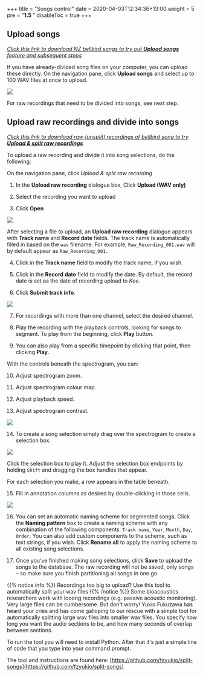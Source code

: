 +++
title = "Songs control"
date = 2020-04-03T12:34:36+13:00
weight = 5
pre = "<b>1.5 </b>"
disableToc = true
+++

Upload songs
---

[*Click this link to download NZ bellbird songs to try out **Upload songs** feature and subsequent steps*](https://drive.google.com/open?id=1fEyWtzjim-32KNtisl1cXWcilCgxdHLR)

If you have already-divided song files on your computer, you can upload these directly. On the navigation pane, click **Upload songs** and select up to 100 WAV files at once to upload. 

 ![](https://i.ibb.co/t8hLv6c/Upload-Songs.png)

For raw recordings that need to be divided into songs, see next step.

Upload raw recordings and divide into songs
---

[*Click this link to download raw (unsplit) recordings of bellbird song to try **Upload & split raw recordings***](InsertLinkToRaw)

To upload a raw recording and divide it into song selections, do the following: 

On the navigation pane, click *Upload & split raw recording*

1. In the **Upload raw recording** dialogue box, Click **Upload (WAV only)**

2. Select the recording you want to upload

3. Click **Open**

![](https://i.ibb.co/m67XVZS/Upload-Raw1.png)

After selecting a file to upload, an **Upload raw recording** dialogue appears with **Track name** and **Record date** fields. The track name is automatically filled in based on the `wav` filename. For example, `Raw_Recording_001.wav` will by default appear as `Raw_Recording_001`. 

4. Click in the **Track name** field to modify the track name, if you wish. 

5. Click in the **Record date** field to modify the date. By default, the record date is set as the date of recording upload to _Koe_. 

6. Click **Submit track info**.


![](https://i.ibb.co/sW1HrHS/Upload-Raw-Recording-Date-Screen.png)

7. For recordings with more than one channel, select the desired channel. 

8. Play the recording with the playback controls, looking for songs to segment. To play from the beginning, click **Play** button. 

9. You can also play from a specific timepoint by clicking that point, then clicking **Play**. 

With the controls beneath the spectrogram, you can:

10. Adjust spectrogram zoom.

11. Adjust spectrogram colour map. 

12. Adjust playback speed.

13. Adjust spectrogram contrast.

 
![](https://i.ibb.co/TbM0kvF/Split-Raw-Ver2.png)

14. To create a song selection simply drag over the spectrogram to create a selection box. 

![](https://i.ibb.co/zZv1WcG/Click-and-Drag-song-sel.png)

Click the selection box to play it. Adjust the selection box endpoints by holding `Shift` and dragging the box handles that appear.
 
For each selection you make, a row appears in the table beneath. 

15. Fill in annotation columns as desired by double-clicking in those cells.  
 
![](https://i.ibb.co/tbsN2zP/Naming-Scheme-And-Annot.png)

16. You can set an automatic naming scheme for segmented songs. Click the **Naming pattern** box to create a naming scheme with any combination of the following components: `Track name`, `Year`, `Month`, `Day`, `Order`. You can also add custom components to the scheme, such as text strings, if you wish. Click **Rename all** to apply the naming scheme to all existing song selections.

17. Once you’ve finished making song selections, click **Save** to upload the songs to the database. The raw recording will not be saved, only songs – so make sure you finish partitioning all songs in one go.

{{% notice info %}}
Recordings too big to upload? Use this tool to automatically split your wav files
{{% /notice %}}
Some bioacoustics researchers work with looong recordings (e.g. passive acoustic monitoring). Very large files can be cumbersome. But don't worry! Yukio Fukuzawa has heard your cries and has come galloping to our rescue with a simple tool for automatically splitting large wav files into smaller wav files. You specify how long you want the audio sections to be, and how many seconds of overlap between sections. 

To run the tool you will need to install Python. After that it's just a simple line of code that you type into your command prompt.

The tool and instructions are found here: [https://github.com/fzyukio/split-songs](https://github.com/fzyukio/split-songs)
